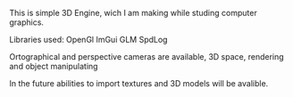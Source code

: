 
This is simple 3D Engine, wich I am making while studing computer graphics. 


Libraries used:
OpenGl
ImGui
GLM
SpdLog

Ortographical and perspective cameras are available, 3D space, rendering and object manipulating 

In the future abilities to import textures and 3D models will be avalible. 
